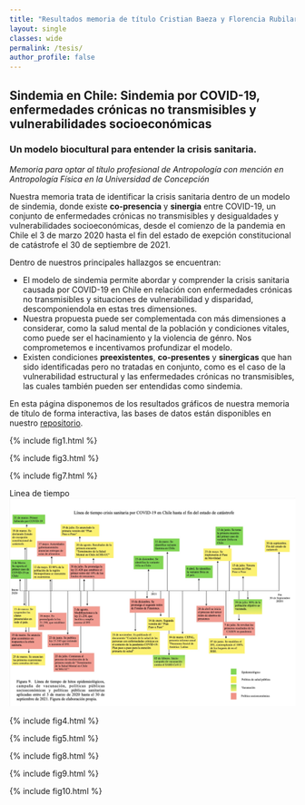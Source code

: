 ```yaml
---
title: "Resultados memoria de título Cristian Baeza y Florencia Rubilar"
layout: single
classes: wide
permalink: /tesis/
author_profile: false
---
```

## Sindemia en Chile: Sindemia por COVID-19, enfermedades crónicas no transmisibles y vulnerabilidades socioeconómicas
### Un modelo biocultural para entender la crisis sanitaria.  
_Memoria para optar al título profesional de Antropología con mención en Antropología Física en la Universidad de Concepción_   
  
  Nuestra memoria trata de identificar la crisis sanitaria dentro de un modelo de sindemia, donde existe **co-presencia** y **sinergia**  entre COVID-19, un conjunto de enfermedades crónicas no transmisibles y desigualdades y vulnerabilidades socioeconómicas, desde el comienzo de la pandemia en Chile el 3 de marzo 2020 hasta el fin del estado de exepción constitucional de catástrofe el 30 de septiembre de 2021.   

Dentro de nuestros principales hallazgos se encuentran:  
+ El modelo de   sindemia permite abordar y comprender la crisis sanitaria causada por COVID-19 en Chile en relación con enfermedades crónicas no transmisibles y situaciones de vulnerabilidad y disparidad, descomponiendola en estas tres dimensiones.  
 + Nuestra propuesta puede ser complementada con más dimensiones a considerar, como la salud mental de la población y condiciones vitales, como puede ser el hacinamiento y la violencia de génro.  Nos comprometemos e incentivamos profundizar el modelo.  
+ Existen condiciones **preexistentes**,  **co-presentes** y **sinergicas** que han sido identificadas pero no tratadas en conjunto, como es el caso de la vulnerabilidad estructural y las enfermedades crónicas no transmisibles, las cuales también pueden ser entendidas como sindemia.  

En esta página disponemos de los resultados gráficos de nuestra memoria de título de forma interactiva, las bases de datos están disponibles en nuestro [repositorio](https://github.com/CBaezaT/Tesis-Baeza-Rubilar). 
  
{% include fig1.html %}  

{% include fig3.html %}  

{% include fig7.html %}  

Linea de tiempo  
![linea de tiempo](/assets/images/linea-tesis.jpg)  
  
{% include fig4.html %}  

{% include fig5.html %}  

{% include fig8.html %}  

{% include fig9.html %}  

{% include fig10.html %}  